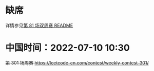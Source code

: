 
# 缺席

详情参见[第 81 场双周赛 README](https://github.com/BIAOXYZ/variousCodes/blob/master/_CodeTopics/LeetCode_contest/biweekly/biweekly2022/81-absent-4-bj/README.md)

# 中国时间：2022-07-10 10:30

~~第 301 场周赛 https://leetcode-cn.com/contest/weekly-contest-301/~~
